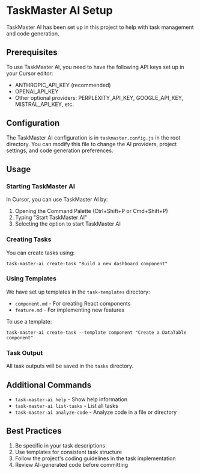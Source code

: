 # TaskMaster AI Setup

TaskMaster AI has been set up in this project to help with task management and code generation.

## Prerequisites

To use TaskMaster AI, you need to have the following API keys set up in your Cursor editor:

- ANTHROPIC_API_KEY (recommended)
- OPENAI_API_KEY
- Other optional providers: PERPLEXITY_API_KEY, GOOGLE_API_KEY, MISTRAL_API_KEY, etc.

## Configuration

The TaskMaster AI configuration is in `taskmaster.config.js` in the root directory. You can modify this file to change the AI providers, project settings, and code generation preferences.

## Usage

### Starting TaskMaster AI

In Cursor, you can use TaskMaster AI by:

1. Opening the Command Palette (Ctrl+Shift+P or Cmd+Shift+P)
2. Typing "Start TaskMaster AI"
3. Selecting the option to start TaskMaster AI

### Creating Tasks

You can create tasks using:

```
task-master-ai create-task "Build a new dashboard component"
```

### Using Templates

We have set up templates in the `task-templates` directory:

- `component.md` - For creating React components
- `feature.md` - For implementing new features

To use a template:

```
task-master-ai create-task --template component "Create a DataTable component"
```

### Task Output

All task outputs will be saved in the `tasks` directory.

## Additional Commands

- `task-master-ai help` - Show help information
- `task-master-ai list-tasks` - List all tasks
- `task-master-ai analyze-code` - Analyze code in a file or directory

## Best Practices

1. Be specific in your task descriptions
2. Use templates for consistent task structure
3. Follow the project's coding guidelines in the task implementation
4. Review AI-generated code before committing 